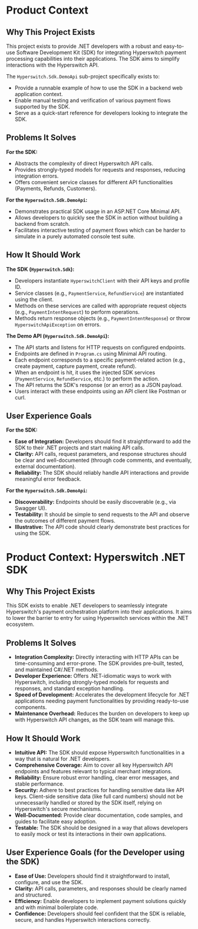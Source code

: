 # Product Context

## Why This Project Exists

This project exists to provide .NET developers with a robust and easy-to-use Software Development Kit (SDK) for integrating Hyperswitch payment processing capabilities into their applications. The SDK aims to simplify interactions with the Hyperswitch API.

The `Hyperswitch.Sdk.DemoApi` sub-project specifically exists to:
*   Provide a runnable example of how to use the SDK in a backend web application context.
*   Enable manual testing and verification of various payment flows supported by the SDK.
*   Serve as a quick-start reference for developers looking to integrate the SDK.

## Problems It Solves

**For the SDK:**
*   Abstracts the complexity of direct Hyperswitch API calls.
*   Provides strongly-typed models for requests and responses, reducing integration errors.
*   Offers convenient service classes for different API functionalities (Payments, Refunds, Customers).

**For the `Hyperswitch.Sdk.DemoApi`:**
*   Demonstrates practical SDK usage in an ASP.NET Core Minimal API.
*   Allows developers to quickly see the SDK in action without building a backend from scratch.
*   Facilitates interactive testing of payment flows which can be harder to simulate in a purely automated console test suite.

## How It Should Work

**The SDK (`Hyperswitch.Sdk`):**
*   Developers instantiate `HyperswitchClient` with their API keys and profile ID.
*   Service classes (e.g., `PaymentService`, `RefundService`) are instantiated using the client.
*   Methods on these services are called with appropriate request objects (e.g., `PaymentIntentRequest`) to perform operations.
*   Methods return response objects (e.g., `PaymentIntentResponse`) or throw `HyperswitchApiException` on errors.

**The Demo API (`Hyperswitch.Sdk.DemoApi`):**
*   The API starts and listens for HTTP requests on configured endpoints.
*   Endpoints are defined in `Program.cs` using Minimal API routing.
*   Each endpoint corresponds to a specific payment-related action (e.g., create payment, capture payment, create refund).
*   When an endpoint is hit, it uses the injected SDK services (`PaymentService`, `RefundService`, etc.) to perform the action.
*   The API returns the SDK's response (or an error) as a JSON payload.
*   Users interact with these endpoints using an API client like Postman or curl.

## User Experience Goals

**For the SDK:**
*   **Ease of Integration:** Developers should find it straightforward to add the SDK to their .NET projects and start making API calls.
*   **Clarity:** API calls, request parameters, and response structures should be clear and well-documented (through code comments, and eventually, external documentation).
*   **Reliability:** The SDK should reliably handle API interactions and provide meaningful error feedback.

**For the `Hyperswitch.Sdk.DemoApi`:**
*   **Discoverability:** Endpoints should be easily discoverable (e.g., via Swagger UI).
*   **Testability:** It should be simple to send requests to the API and observe the outcomes of different payment flows.
*   **Illustrative:** The API code should clearly demonstrate best practices for using the SDK.
# Product Context: Hyperswitch .NET SDK

## Why This Project Exists
This SDK exists to enable .NET developers to seamlessly integrate Hyperswitch's payment orchestration platform into their applications. It aims to lower the barrier to entry for using Hyperswitch services within the .NET ecosystem.

## Problems It Solves
- **Integration Complexity:** Directly interacting with HTTP APIs can be time-consuming and error-prone. The SDK provides pre-built, tested, and maintained C#/.NET methods.
- **Developer Experience:** Offers .NET-idiomatic ways to work with Hyperswitch, including strongly-typed models for requests and responses, and standard exception handling.
- **Speed of Development:** Accelerates the development lifecycle for .NET applications needing payment functionalities by providing ready-to-use components.
- **Maintenance Overhead:** Reduces the burden on developers to keep up with Hyperswitch API changes, as the SDK team will manage this.

## How It Should Work
- **Intuitive API:** The SDK should expose Hyperswitch functionalities in a way that is natural for .NET developers.
- **Comprehensive Coverage:** Aim to cover all key Hyperswitch API endpoints and features relevant to typical merchant integrations.
- **Reliability:** Ensure robust error handling, clear error messages, and stable performance.
- **Security:** Adhere to best practices for handling sensitive data like API keys. Client-side sensitive data (like full card numbers) should not be unnecessarily handled or stored by the SDK itself, relying on Hyperswitch's secure mechanisms.
- **Well-Documented:** Provide clear documentation, code samples, and guides to facilitate easy adoption.
- **Testable:** The SDK should be designed in a way that allows developers to easily mock or test its interactions in their own applications.

## User Experience Goals (for the Developer using the SDK)
- **Ease of Use:** Developers should find it straightforward to install, configure, and use the SDK.
- **Clarity:** API calls, parameters, and responses should be clearly named and structured.
- **Efficiency:** Enable developers to implement payment solutions quickly and with minimal boilerplate code.
- **Confidence:** Developers should feel confident that the SDK is reliable, secure, and handles Hyperswitch interactions correctly.
